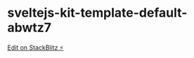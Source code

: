 # sveltejs-kit-template-default-abwtz7

[Edit on StackBlitz ⚡️](https://stackblitz.com/edit/sveltejs-kit-template-default-abwtz7)
